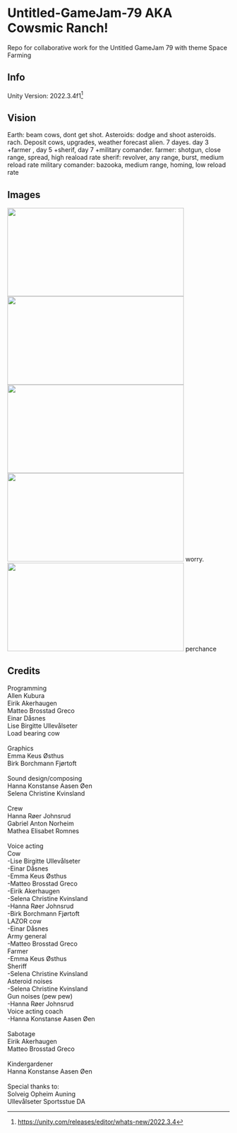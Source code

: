 # Untitled-GameJam-79 AKA Cowsmic Ranch!
Repo for collaborative work for the Untitled GameJam 79 with theme Space Farming


## Info
Unity Version: 2022.3.4f1[^1]



## Vision
Earth: beam cows, dont get shot.
Asteroids: dodge and shoot asteroids.
rach. Deposit cows, upgrades, weather forecast alien.
7 dayes. day 3 +farmer , day 5 +sherif, day 7 +military comander.
farmer: shotgun, close range, spread, high reaload rate
sherif: revolver, any range, burst, medium reload rate
military comander: bazooka, medium range, homing, low reload rate


## Images
<img src="https://github.com/Motmir/Untitled-GameJam-79/assets/107803110/48646ce9-0dca-4c1f-ba11-7b54373efb87" width="400" height="200"> 

<img src="https://github.com/Motmir/Untitled-GameJam-79/assets/33452984/03f0e760-a2f3-43ee-9d44-984cd22c3b42" width="400" height="200">

<img src="https://github.com/Motmir/Untitled-GameJam-79/assets/107803110/30685590-cc10-4dd0-9132-e55f03fcfe4b" width="400" height="200">

<img src="https://github.com/Motmir/Untitled-GameJam-79/assets/33452984/6441e892-5b28-4206-9746-928e96c98ce2" width="400" Height="200">
worry.

<img src="https://github.com/Motmir/Untitled-GameJam-79/assets/33452984/b086a3c9-cab8-4e04-b96f-88f15e6584a8" width="400" Height="200">
perchance


## Credits
Programming</br>
Allen Kubura  
Eirik Akerhaugen  
Matteo Brosstad Greco  
Einar Dåsnes  
Lise Birgitte Ullevålseter  
Load bearing cow  
</br>
Graphics</br>
Emma Keus Østhus  
Birk Borchmann Fjørtoft  
</br>
Sound design/composing</br>
Hanna Konstanse Aasen Øen  
Selena Christine Kvinsland  
</br>
Crew</br>
Hanna Røer Johnsrud  
Gabriel Anton Norheim  
Mathea Elisabet Romnes  
</br>
Voice acting</br>
Cow  
-Lise Birgitte Ullevålseter  
-Einar Dåsnes  
-Emma Keus Østhus  
-Matteo Brosstad Greco  
-Eirik Akerhaugen  
-Selena Christine Kvinsland  
-Hanna Røer Johnsrud  
-Birk Borchmann Fjørtoft  
LAZOR cow  
-Einar Dåsnes  
Army general  
-Matteo Brosstad Greco  
Farmer  
-Emma Keus Østhus  
Sheriff  
-Selena Christine Kvinsland  
Asteroid noises  
-Selena Christine Kvinsland  
Gun noises (pew pew)  
-Hanna Røer Johnsrud  
Voice acting coach  
-Hanna Konstanse Aasen Øen  
</br>
Sabotage</br>
Eirik Akerhaugen  
Matteo Brosstad Greco  
</br>
Kindergardener</br>
Hanna Konstanse Aasen Øen  
</br>
Special thanks to:</br>
Solveig Opheim Auning  
Ullevålseter Sportsstue DA  



[^1]: https://unity.com/releases/editor/whats-new/2022.3.4


